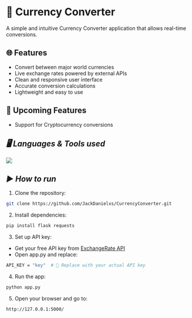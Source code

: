 # 💱 Currency Converter

A simple and intuitive Currency Converter application that allows real-time conversions.

## 🌐 Features

- Convert between major world currencies
- Live exchange rates powered by external APIs
- Clean and responsive user interface
- Accurate conversion calculations
- Lightweight and easy to use

## 🚧 Upcoming Features
- Support for Cryptocurrency conversions

## ***🖥️ Languages & Tools used***

<p align="left"> <img src="https://skillicons.dev/icons?i=py,flask,html,css,js" /> </p>

## ***▶️ How to run***
1. Clone the repository:
```bash
git clone https://github.com/JackDanielxs/CurrencyConverter.git
```

2. Install dependencies:
```bash
pip install flask requests
```

3. Set up API key:
- Get your free API key from [ExchangeRate API](https://www.exchangerate-api.com/)
- Open app.py and replace:
```bash
API_KEY = "key"  # 🔑 Replace with your actual API key
```

4. Run the app:
```bash
python app.py
```

5. Open your browser and go to:
```bash
http://127.0.0.1:5000/
```
